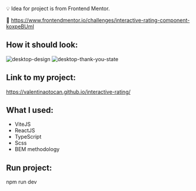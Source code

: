 💡 Idea for project is from Frontend Mentor. 

📜 https://www.frontendmentor.io/challenges/interactive-rating-component-koxpeBUmI 

## How it should look:
![desktop-design](https://user-images.githubusercontent.com/81707177/213002575-0f047bea-3b1e-4900-a3b6-44a569f8020f.jpg)
![desktop-thank-you-state](https://user-images.githubusercontent.com/81707177/213003639-d21a281a-ffc0-4c95-81b4-8c0ecfe0f65c.jpg)

## Link to my project:
https://valentinaotocan.github.io/interactive-rating/

## What I used:
* ViteJS
* ReactJS
* TypeScript
* Scss
* BEM methodology

## Run project:
npm run dev
